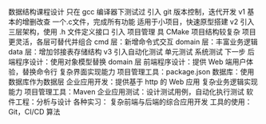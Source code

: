 数据结构课程设计
只在 gcc 编译器下测试过
引入 git 版本控制，迭代开发
v1
基本的增删改查
一个.c文件，完成所有功能
适用于小项目，快速原型搭建
v2
引入三层架构，使用 .h 文件定义接口
引入 项目管理 具 CMake
项目结构较复杂
项目更灵活，各层可替代并组合
cmd 层：新增命令式交互
domain 层：丰富业务逻辑
data 层：增加邻接表存储结构
v3
引入自动化测试
单元测试
系统测试
下一步
后端程序设计：使用对象模型替换 domain 层
前端程序设计：提供 Web 端用户体验，替换命令行
复杂界面实现能力
项目管理工具：package.json
数据库：使用数据库作为数据层
企业应用开发：提供基于 http 的 Web 应用
复杂业务逻辑实现能力
项目管理工具：Maven
企业应用测试：设计测试用例，自动化执行测试
软件工程：分析与设计
各种实习：
复杂前端与后端的综合应用开发
工具的使用：Git，CI/CD
算法 
